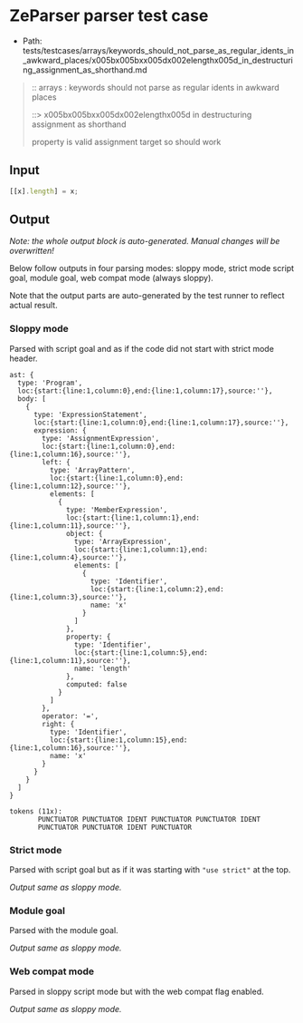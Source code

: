 # ZeParser parser test case

- Path: tests/testcases/arrays/keywords_should_not_parse_as_regular_idents_in_awkward_places/x005bx005bxx005dx002elengthx005d_in_destructuring_assignment_as_shorthand.md

> :: arrays : keywords should not parse as regular idents in awkward places
>
> ::> x005bx005bxx005dx002elengthx005d in destructuring assignment as shorthand
>
> property is valid assignment target so should work

## Input

`````js
[[x].length] = x;
`````

## Output

_Note: the whole output block is auto-generated. Manual changes will be overwritten!_

Below follow outputs in four parsing modes: sloppy mode, strict mode script goal, module goal, web compat mode (always sloppy).

Note that the output parts are auto-generated by the test runner to reflect actual result.

### Sloppy mode

Parsed with script goal and as if the code did not start with strict mode header.

`````
ast: {
  type: 'Program',
  loc:{start:{line:1,column:0},end:{line:1,column:17},source:''},
  body: [
    {
      type: 'ExpressionStatement',
      loc:{start:{line:1,column:0},end:{line:1,column:17},source:''},
      expression: {
        type: 'AssignmentExpression',
        loc:{start:{line:1,column:0},end:{line:1,column:16},source:''},
        left: {
          type: 'ArrayPattern',
          loc:{start:{line:1,column:0},end:{line:1,column:12},source:''},
          elements: [
            {
              type: 'MemberExpression',
              loc:{start:{line:1,column:1},end:{line:1,column:11},source:''},
              object: {
                type: 'ArrayExpression',
                loc:{start:{line:1,column:1},end:{line:1,column:4},source:''},
                elements: [
                  {
                    type: 'Identifier',
                    loc:{start:{line:1,column:2},end:{line:1,column:3},source:''},
                    name: 'x'
                  }
                ]
              },
              property: {
                type: 'Identifier',
                loc:{start:{line:1,column:5},end:{line:1,column:11},source:''},
                name: 'length'
              },
              computed: false
            }
          ]
        },
        operator: '=',
        right: {
          type: 'Identifier',
          loc:{start:{line:1,column:15},end:{line:1,column:16},source:''},
          name: 'x'
        }
      }
    }
  ]
}

tokens (11x):
       PUNCTUATOR PUNCTUATOR IDENT PUNCTUATOR PUNCTUATOR IDENT
       PUNCTUATOR PUNCTUATOR IDENT PUNCTUATOR
`````

### Strict mode

Parsed with script goal but as if it was starting with `"use strict"` at the top.

_Output same as sloppy mode._

### Module goal

Parsed with the module goal.

_Output same as sloppy mode._

### Web compat mode

Parsed in sloppy script mode but with the web compat flag enabled.

_Output same as sloppy mode._
